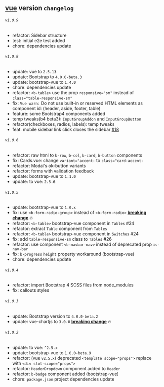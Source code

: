 ## [vue](./README.md) version `changelog`

###### `v1.0.9`
- refactor: Sidebar structure
- test: initial e2e test added
- chore: dependencies update

###### `v1.0.8`
- update: vue to `2.5.13`
- update: Bootstrap to `4.0.0-beta.3`
- update: bootstrap-vue to `1.4.0`
- chore: dependencies update
- refactor: `<b-table>` use the prop `responsive="sm"` instead of `class="table-responsive-sm"`
- fix: `Vue warn:` Do not use built-in or reserved HTML elements as component id: (header, aside, footer, table)
- feature: some Bootstrap4 components added
- temp tweaks(b4 beta3): `InputGroupAddon` and `InputGroupButton` 
- refactor(checkboxes, radios, labels): temp tweaks 
- feat: mobile sidebar link click closes the sidebar [#18](https://github.com/mrholek/CoreUI-Vue/pull/18)

###### `v1.0.6`
- refactor: raw html to `b-row`, `b-col`, `b-card`, `b-button` components
- fix: Cards.vue: change `variant="accent-` to `class="card-accent-`
- refactor: Modal's ok-button variants
- refactor: forms with validation feedback
- update: bootstrap-vue to `1.1.0`
- update: to vue: `2.5.6`

###### `v1.0.5`
- update: bootstrap-vue to `1.0.x`
- fix: use `<b-form-radio-group>` instead of `<b-form-radio>`  **[breaking change](https://bootstrap-vue.js.org/docs/components/form-radios)** :fire:
- refactor: `<b-table>` bootstrap-vue component in `Tables` #24
- refactor: extract `Table` component from `Tables`
- refactor: `<b-table>` bootstrap-vue component in `Switches` #24
- fix: add `table-responsive-sm` class to `Tables` #26
- refactor: use component `<b-navbar-nav>` instead of deprecated prop `is-nav-bar`
- fix: `b-progress` `height` property workaround (bootstrap-vue)
- chore: dependencies update

###### `v1.0.4`
- refactor: import Bootstrap 4 SCSS files from node_modules
- fix: callouts styles

###### `v1.0.3`
- update: Bootstrap version to `4.0.0-beta.2`
- update: vue-chartjs to `3.0.0` **[breaking change](https://github.com/apertureless/vue-chartjs/releases/tag/v3.0.0)** :fire:

###### `v1.0.2`
- update: to vue: `^2.5.x`
- update: bootstrap-vue to `1.0.0-beta.9`
- refactor: (vue `v2.5.x`) deprecated `<template scope="props">` replace with `<div slot-scope="props">`
- refactor: `HeaderDropdown` component added to `Header`
- refactor: `b-badge` component added (bootstrap-vue)
- chore: `package.json` project dependencies update

